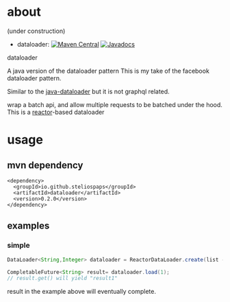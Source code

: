 # about
(under construction)

* dataloader: [![Maven Central](https://img.shields.io/maven-central/v/io.github.steliospaps/dataloader.svg?maxAge=2592000)](https://search.maven.org/search?q=g:io.github.steliospaps%20a:dataloader)
[![Javadocs](https://img.shields.io/badge/javadoc-0.1.0-blue.svg?color=blue)](https://www.javadoc.io/doc/io.github.steliospaps/dataloader)

dataloader

A java version of the dataloader pattern
This is my take of the facebook dataloader pattern.

Similar to the [java-dataloader](https://github.com/graphql-java/java-dataloader) but it is not graphql related.

wrap a batch api, and allow multiple requests to be batched under the hood. This is a [reactor](https://projectreactor.io/)-based dataloader

# usage

## mvn dependency

```
<dependency>
  <groupId>io.github.steliospaps</groupId>
  <artifactId>dataloader</artifactId>
  <version>0.2.0</version>
</dependency>
```

## examples

### simple

```java
DataLoader<String,Integer> dataloader = ReactorDataLoader.create(list -> list.stream().map(i -> "result"+i).collect(Collectors.toList()));

CompletableFuture<String> result= dataloader.load(1);
// result.get() will yield "result1"
```

result in the example above will eventually complete.
